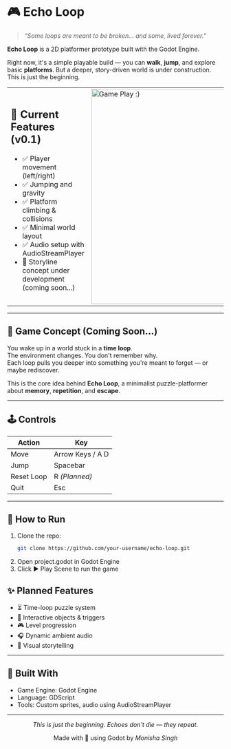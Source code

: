 # 🎮 Echo Loop

> *“Some loops are meant to be broken… and some, lived forever.”*

**Echo Loop** is a 2D platformer prototype built with the Godot Engine.

Right now, it's a simple playable build — you can **walk**, **jump**, and explore basic **platforms**. But a deeper, story-driven world is under construction. This is just the beginning.

<table>
  <tr>
    <td width="50%">
      <h2>🌱 Current Features (v0.1)</h2>
      <p>
        <ul>
          <li>✅ Player movement (left/right)</li>
          <li>✅ Jumping and gravity</li>
          <li>✅ Platform climbing & collisions</li>
          <li>✅ Minimal world layout</li>
          <li>✅ Audio setup with AudioStreamPlayer</li>
         <li>🧠 Storyline concept under development (coming soon...)</li>
        </ul>
      </p>
    </td>
    <td width="50%">
       <img src="./game2.gif" alt="Game Play :)" width="500px" />
    </td>
  </tr>
</table>

---

## 🧠 Game Concept (Coming Soon...)

You wake up in a world stuck in a **time loop**.  
The environment changes. You don't remember why.  
Each loop pulls you deeper into something you're meant to forget — or maybe rediscover.

This is the core idea behind **Echo Loop**, a minimalist puzzle-platformer about **memory**, **repetition**, and **escape**.

---

## 🕹️ Controls

| Action     | Key         |
|------------|-------------|
| Move       | Arrow Keys / A D |
| Jump       | Spacebar     |
| Reset Loop | R *(Planned)* |
| Quit       | Esc          |

---

## 📁 How to Run

1. Clone the repo:
   ```bash
   git clone https://github.com/your-username/echo-loop.git
2. Open project.godot in Godot Engine
3. Click ▶️ Play Scene to run the game

## ✨ Planned Features
- ⏳ Time-loop puzzle system
- 🧩 Interactive objects & triggers
- 🎮 Level progression
- 🎧 Dynamic ambient audio
- 📜 Visual storytelling

---

## 🔧 Built With
- Game Engine: Godot Engine
- Language: GDScript
- Tools: Custom sprites, audio using AudioStreamPlayer

---

<p align="center"><i>This is just the beginning. Echoes don't die — they repeat.</i></p>
<p align="center">Made with 💙 using Godot by <i>Monisha Singh</i></p>
